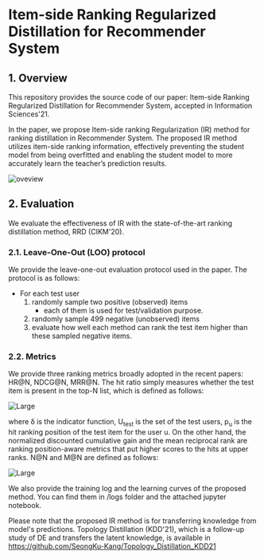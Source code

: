 # Item-side Ranking Regularized Distillation for Recommender System

## 1. Overview
This repository provides the source code of our paper: Item-side Ranking Regularized Distillation for Recommender System, accepted in Information Sciences'21.


In the paper, we propose Item-side ranking Regularization (IR) method for ranking distillation in Recommender System. The proposed IR method utilizes item-side ranking information, effectively preventing the student model from being overfitted and enabling the student model to more accurately learn the teacher’s prediction results.

![oveview](https://user-images.githubusercontent.com/68782810/131841203-c73a650c-1337-4785-9329-47d170735979.png)


## 2. Evaluation
We evaluate the effectiveness of IR with the state-of-the-art ranking distillation method, RRD (CIKM'20).

### 2.1. Leave-One-Out (LOO) protocol
We provide the leave-one-out evaluation protocol used in the paper.
The protocol is as follows:
* For each test user
	1. randomly sample two positive (observed) items 
		- each of them is used for test/validation purpose.
	2. randomly sample 499 negative (unobserved) items
	3. evaluate how well each method can rank the test item higher than these sampled negative items.

### 2.2. Metrics
We provide three ranking metrics broadly adopted in the recent papers:  HR@N, NDCG@N, MRR@N.
The hit ratio simply measures whether the test item is present in the top-N list, which is defined as follows:

![Large](https://latex.codecogs.com/svg.latex?\text{H}%20@%20N%20=%20\frac%20{%201%20}%20{%20|%20\mathcal%20{%20U%20}_{test}%20|%20}%20\sum%20_%20{%20u%20\in%20\mathcal%20{%20U}%20_{test}%20}%20\delta%20\left(%20p%20_%20{%20u%20}%20\leq%20\text%20{%20top%20}%20N%20\right) )
 

where &delta; is the indicator function, U<sub>test</sub> is the set of the test users, p<sub>u</sub> is the hit ranking position of the test item for the user u. 
On the other hand, the normalized discounted cumulative gain and the mean reciprocal rank are ranking position-aware metrics that put higher scores to the hits at upper ranks.
N@N and M@N are defined as follows:

![Large](https://latex.codecogs.com/svg.latex?\text{N}%20@%20N%20=%20\frac%20{%201%20}%20{%20|%20\mathcal%20{%20U%20}%20_{test}%20|%20}%20\sum%20_%20{%20u%20\in%20\mathcal%20{%20U%20}_{test}%20}%20\frac%20{%20\log%202%20}%20{%20\log%20\left(%20p%20_%20{%20u%20}%20+%201%20\right)%20}\text{,%20M}%20@%20N%20=%20\frac%20{%201%20}%20{%20|%20\mathcal%20{%20U%20}_{test}%20|%20}%20\sum%20_%20{%20u%20\in%20\mathcal%20{%20U%20}%20_{test}%20}%20\frac%20{%201%20}%20{%20p%20_%20{%20u%20}%20})


We also provide the training log and the learning curves of the proposed method. You can find them in /logs folder and the attached jupyter notebook.


Please note that the proposed IR method is for transferring knowledge from model's predictions.
Topology Distillation (KDD'21), which is a follow-up study of DE and transfers the latent knowledge, is available in https://github.com/SeongKu-Kang/Topology_Distillation_KDD21
